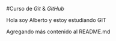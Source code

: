 #Curso de _Git_ & _GitHub_

Hola soy Alberto y estoy estudiando GIT

Agregando más contenido al README.md

